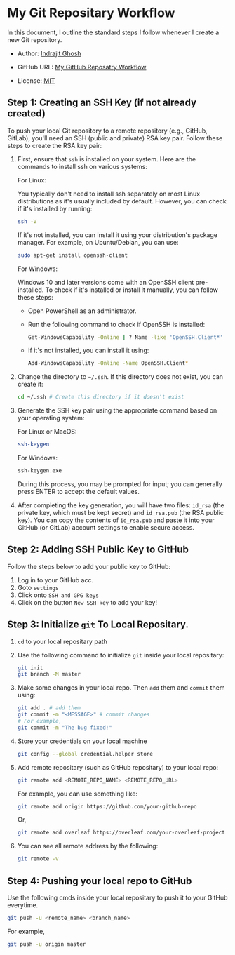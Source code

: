 # My Git Repositary Workflow

In this document, I outline the standard steps I follow whenever I create a new Git repository.

- Author: [Indrajit Ghosh](https://github.com/indrajit912)

- GitHub URL: [My GitHub Reposatry Workflow](https://github.com/indrajit912/HowTo/blob/master/guides/github_workflow.md)

- License: [MIT](../LICENSE)

## Step 1: Creating an SSH Key (if not already created)

To push your local Git repository to a remote repository (e.g., GitHub, GitLab), you'll need an SSH (public and private) RSA key pair. Follow these steps to create the RSA key pair:

1. First, ensure that `ssh` is installed on your system. Here are the commands to install ssh on various systems:

    For Linux:

    You typically don't need to install ssh separately on most Linux distributions as it's usually included by default. However, you can check if it's installed by running:

    ```bash
    ssh -V 
    ```
    If it's not installed, you can install it using your distribution's package manager. For example, on Ubuntu/Debian, you can use:

    ```bash
    sudo apt-get install openssh-client
    ```

    For Windows:

    Windows 10 and later versions come with an OpenSSH client pre-installed. To check if it's installed or install it manually, you can follow these steps:

    - Open PowerShell as an administrator.
    - Run the following command to check if OpenSSH is installed:

        ```bash
        Get-WindowsCapability -Online | ? Name -like 'OpenSSH.Client*'
        ```
    - If it's not installed, you can install it using:
        ```bash
        Add-WindowsCapability -Online -Name OpenSSH.Client*
        ```

2. Change the directory to `~/.ssh`. If this directory does not exist, you can create it:

    ```bash
    cd ~/.ssh # Create this directory if it doesn't exist
    ```

3. Generate the SSH key pair using the appropriate command based on your operating system:

    For Linux or MacOS:

    ```bash
    ssh-keygen
    ```

    For Windows:

    ```bash
    ssh-keygen.exe
    ```

    During this process, you may be prompted for input; you can generally press ENTER to accept the default values.

4. After completing the key generation, you will have two files: `id_rsa` (the private key, which must be kept secret) and `id_rsa.pub` (the RSA public key). You can copy the contents of `id_rsa.pub` and paste it into your GitHub (or GitLab) account settings to enable secure access.


## Step 2: Adding SSH Public Key to GitHub

Follow the steps below to add your public key to GitHub:

1. Log in to your GitHub acc.
2. Goto `settings`
3. Click onto `SSH and GPG keys`
4. Click on the button `New SSH key` to add your key!


## Step 3: Initialize `git` To Local Repositary.
1. `cd` to your local repositary path
2. Use the following command to initialize `git` inside your local repositary:
    ```bash
    git init
    git branch -M master
    ```
3. Make some changes in your local repo. Then `add` them and `commit` them using:
    ```bash
    git add . # add them
    git commit -m "<MESSAGE>" # commit changes
    # For example,
    git commit -m "The bug fixed!"
    ```

4. Store your credentials on your local machine
    ```bash
    git config --global credential.helper store
    ```

5. Add remote repositary (such as GitHub repositary) to your local repo:
    ```bash
    git remote add <REMOTE_REPO_NAME> <REMOTE_REPO_URL>
    ```
    For example, you can use something like:
    ```bash
    git remote add origin https://github.com/your-github-repo
    ```
    Or, 
    ```bash
    git remote add overleaf https://overleaf.com/your-overleaf-project
    ```
6. You can see all remote address by the following:
    ```bash
    git remote -v
    ```


## Step 4: Pushing your local repo to GitHub

Use the following cmds inside your local repositary to push it to your GitHub everytime.
```bash
git push -u <remote_name> <branch_name>
```
For example,
```bash
git push -u origin master
```

